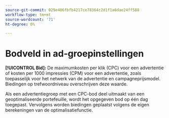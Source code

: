 ```yaml
---
source-git-commit: 029e406fbfb4217ce78364c2d1f1a6dae24ff588
workflow-type: tm+mt
source-wordcount: '71'
ht-degree: 0%

---
```

# Bodveld in ad-groepinstellingen

**[!UICONTROL Bid]:** De maximumkosten per klik (CPC) voor een advertentie of kosten per 1000 impressies (CPM) voor een advertentie, zoals toepasselijk voor het netwerk van de advertentie en campagneprijsmodel. Biedingen op trefwoordniveau overschrijven deze waarde.

Als een advertentiegroep met een CPC-bod deel uitmaakt van een geoptimaliseerde portefeuille, wordt het opgegeven bod op één dag toegepast. Vervolgens worden biedingen geplaatst volgens de eigen berekeningen van de optimalisatiefunctie.
